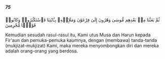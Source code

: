 ##### 75

<span class="ayah">ثُمَّ بَعَثْنَا مِنۢ بَعْدِهِم مُّوسَىٰ وَهَٰرُونَ إِلَىٰ فِرْعَوْنَ وَمَلَإِي۟هِۦ بِـَٔايَٰتِنَا فَٱسْتَكْبَرُوا۟ وَكَانُوا۟ قَوْمًۭا مُّجْرِمِينَ</span>

<span class="ayah_translation">Kemudian sesudah rasul-rasul itu, Kami utus Musa dan Harun kepada Fir'aun dan pemuka-pemuka kaumnya, dengan (membawa) tanda-tanda (mukjizat-mukjizat) Kami, maka mereka menyombongkan diri dan mereka adalah orang-orang yang berdosa.</span>
